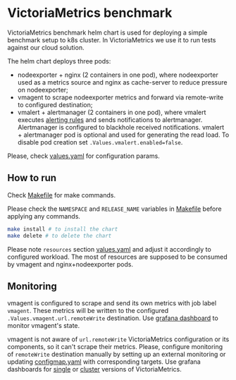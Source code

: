 # VictoriaMetrics benchmark

VictoriaMetrics benchmark helm chart is used for deploying a simple
benchmark setup to k8s cluster. In VictoriaMetrics we use it to run tests against 
our cloud solution.

The helm chart deploys three pods:
* nodeexporter + nginx (2 containers in one pod), where nodeexporter used as a metrics source
and nginx as cache-server to reduce pressure on nodeexporter;
* vmagent to scrape nodeexporter metrics and forward via remote-write to configured destination;
* vmalert + alertmanager (2 containers in one pod), where vmalert executes 
[alerting rules](files/alerts.yaml) and sends notifications to alertmanager. Alertmanager is configured 
to blackhole received notifications. vmalert + alertmanager pod is optional and used for generating the 
read load. To disable pod creation set `.Values.vmalert.enabled=false`.

Please, check [values.yaml](values.yaml) for configuration params.

## How to run

Check [Makefile](Makefile) for make commands.

Please check the `NAMESPACE` and `RELEASE_NAME` variables in [Makefile](Makefile)
before applying any commands.

```bash
make install # to install the chart
make delete # to delete the chart
```

Please note `resources` section [values.yaml](values.yaml) and adjust it accordingly to 
configured workload. The most of resources are supposed to be consumed by vmagent
and nginx+nodeexporter pods.

## Monitoring

vmagent is configured to scrape and send its own metrics 
with job label `vmagent`. These metrics will be written to the
configured `.Values.vmagent.url.remoteWrite` destination.
Use [grafana dashboard](https://grafana.com/grafana/dashboards/12683)
to monitor vmagent's state.

vmagent is not aware of `url.remoteWrite` VictoriaMetrics configuration 
or its components, so it can't scrape their metrics. Please, configure 
monitoring of `remoteWrite` destination manually by setting up an external monitoring 
or updating [configmap.yaml](templates/vmagent/configmap.yaml) with corresponding
targets. Use grafana dashboards for [single](https://grafana.com/grafana/dashboards/10229)
or [cluster](https://grafana.com/grafana/dashboards/11176) versions of VictoriaMetrics.
